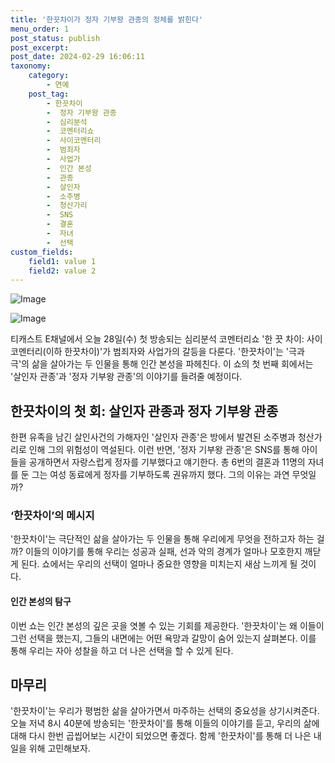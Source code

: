 ```yaml
---
title: '한끗차이가 정자 기부왕 관종의 정체를 밝힌다'
menu_order: 1
post_status: publish
post_excerpt: 
post_date: 2024-02-29 16:06:11
taxonomy:
    category:
        - 연예
    post_tag:
        - 한끗차이
        -  정자 기부왕 관종
        -  심리분석
        -  코멘터리쇼
        -  사이코멘터리
        -  범죄자
        -  사업가
        -  인간 본성
        -  관종
        -  살인자
        -  소주병
        -  청산가리
        -  SNS
        -  결혼
        -  자녀
        -  선택
custom_fields:
    field1: value 1
    field2: value 2
---
```


![Image](https://mimgnews.pstatic.net/image/408/2024/02/28/0000216148_001_20240228165101357.jpg?type=w540)

![Image](https://ssl.pstatic.net/mimgnews/image/408/2024/02/28/0000216148_002_20240228165101397.jpg?type=w540)

티캐스트 E채널에서 오늘 28일(수) 첫 방송되는 심리분석 코멘터리쇼 '한 끗 차이: 사이코멘터리(이하 한끗차이)'가 범죄자와 사업가의 갈등을 다룬다. '한끗차이'는 '극과 극'의 삶을 살아가는 두 인물을 통해 인간 본성을 파헤친다. 이 쇼의 첫 번째 회에서는 '살인자 관종'과 '정자 기부왕 관종'의 이야기를 들려줄 예정이다.
## 한끗차이의 첫 회: 살인자 관종과 정자 기부왕 관종
한편 유족을 남긴 살인사건의 가해자인 '살인자 관종'은 방에서 발견된 소주병과 청산가리로 인해 그의 위험성이 역설된다. 이런 반면, '정자 기부왕 관종'은 SNS를 통해 아이들을 공개하면서 자랑스럽게 정자를 기부했다고 얘기한다. 총 6번의 결혼과 11명의 자녀를 둔 그는 여성 동료에게 정자를 기부하도록 권유까지 했다. 그의 이유는 과연 무엇일까?
### ‘한끗차이’의 메시지
'한끗차이'는 극단적인 삶을 살아가는 두 인물을 통해 우리에게 무엇을 전하고자 하는 걸까? 이들의 이야기를 통해 우리는 성공과 실패, 선과 악의 경계가 얼마나 모호한지 깨닫게 된다. 쇼에서는 우리의 선택이 얼마나 중요한 영향을 미치는지 새삼 느끼게 될 것이다.
#### 인간 본성의 탐구
이번 쇼는 인간 본성의 깊은 곳을 엿볼 수 있는 기회를 제공한다. '한끗차이'는 왜 이들이 그런 선택을 했는지, 그들의 내면에는 어떤 욕망과 갈망이 숨어 있는지 살펴본다. 이를 통해 우리는 자아 성찰을 하고 더 나은 선택을 할 수 있게 된다.
## 마무리
'한끗차이'는 우리가 평범한 삶을 살아가면서 마주하는 선택의 중요성을 상기시켜준다. 오늘 저녁 8시 40분에 방송되는 '한끗차이'를 통해 이들의 이야기를 듣고, 우리의 삶에 대해 다시 한번 곱씹어보는 시간이 되었으면 좋겠다. 함께 '한끗차이'를 통해 더 나은 내일을 위해 고민해보자.
